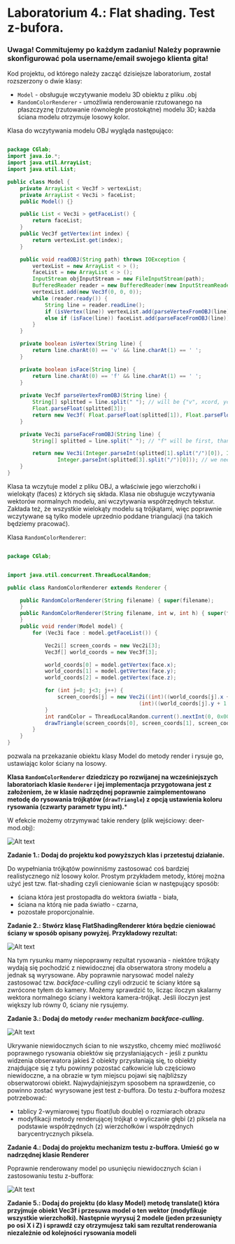 # Laboratorium 4.: Flat shading. Test z-bufora.


### Uwaga! Commitujemy po każdym zadaniu! Należy poprawnie skonfigurować pola username/email swojego klienta gita!


Kod projektu, od którego należy zacząć dzisiejsze laboratorium, został rozszerzony o dwie klasy:
- ```Model``` - obsługuje wczytywanie modelu 3D obiektu z pliku .obj
- ```RandomColorRenderer``` - umożliwia renderowanie rzutowanego na płaszczyznę (rzutowanie równoległe prostokątne) modelu 3D; każda ściana modelu otrzymuje losowy kolor.

Klasa do wczytywania modelu OBJ wygląda następująco:

```java

package CGlab;
import java.io.*;
import java.util.ArrayList;
import java.util.List;

public class Model {
    private ArrayList < Vec3f > vertexList;
    private ArrayList < Vec3i > faceList;
    public Model() {}

    public List < Vec3i > getFaceList() {
        return faceList;
    }
    public Vec3f getVertex(int index) {
        return vertexList.get(index);
    }

    public void readOBJ(String path) throws IOException {
        vertexList = new ArrayList < > ();
        faceList = new ArrayList < > ();
        InputStream objInputStream = new FileInputStream(path);
        BufferedReader reader = new BufferedReader(new InputStreamReader(objInputStream));
        vertexList.add(new Vec3f(0, 0, 0));
        while (reader.ready()) {
            String line = reader.readLine();
            if (isVertex(line)) vertexList.add(parseVertexFromOBJ(line));
            else if (isFace(line)) faceList.add(parseFaceFromOBJ(line));
        }
    }

    private boolean isVertex(String line) {
        return line.charAt(0) == 'v' && line.charAt(1) == ' ';
    }

    private boolean isFace(String line) {
        return line.charAt(0) == 'f' && line.charAt(1) == ' ';
    }
    
    private Vec3f parseVertexFromOBJ(String line) {
        String[] splitted = line.split(" "); // will be {"v", xcord, ycord, zcord} return new Vec3f( Float.parseFloat(splitted[1]), Float.parseFloat(splitted[2]),
        Float.parseFloat(splitted[3]);
        return new Vec3f( Float.parseFloat(splitted[1]), Float.parseFloat(splitted[2]), Float.parseFloat(splitted[3]));
    }

    private Vec3i parseFaceFromOBJ(String line) {
        String[] splitted = line.split(" "); // "f" will be first, than 3 x vertex_index/texture_index/normal_index

        return new Vec3i(Integer.parseInt(splitted[1].split("/")[0]), Integer.parseInt(splitted[2].split("/")[0]),
                Integer.parseInt(splitted[3].split("/")[0])); // we need to split based on "/" to get vertex_index
    }
}

```

Klasa ta wczytuje model z pliku OBJ, a właściwie jego wierzchołki i wielokąty (faces) z których się składa. Klasa nie obsługuje wczytywania wektorów normalnych modelu, ani wczytywania współrzędnych tekstur. Zakłada też, że wszystkie wielokąty modelu są trójkątami, więc poprawnie wczytywane są tylko modele uprzednio poddane triangulacji (na takich będziemy pracować).

Klasa ```RandomColorRenderer```:

```java 

package CGlab;


import java.util.concurrent.ThreadLocalRandom; 

public class RandomColorRenderer extends Renderer {

    public RandomColorRenderer(String filename) { super(filename);
    }
    public RandomColorRenderer(String filename, int w, int h) { super(filename, w, h);
    }
    public void render(Model model) {
        for (Vec3i face : model.getFaceList()) {

            Vec2i[] screen_coords = new Vec2i[3];
            Vec3f[] world_coords = new Vec3f[3];

            world_coords[0] = model.getVertex(face.x);
            world_coords[1] = model.getVertex(face.y);
            world_coords[2] = model.getVertex(face.z);

            for (int j=0; j<3; j++) {
                screen_coords[j] = new Vec2i((int)((world_coords[j].x + 1.0) * render.getWidth() / 2.0),
                                          (int)((world_coords[j].y + 1.0) * render.getHeight() / 2.0) - render.getHeight() / 2);
            }
            int randColor = ThreadLocalRandom.current().nextInt(0, 0x00ffffff) | 0xff000000;
            drawTriangle(screen_coords[0], screen_coords[1], screen_coords[2], randColor);
        }
    }
}

```

pozwala na przekazanie obiektu klasy Model do metody render i rysuje go, ustawiając kolor ściany na losowy. 

**Klasa ```RandomColorRenderer``` dziedziczy po rozwijanej na wcześniejszych laboratoriach klasie ```Renderer``` i jej implementacja 
przygotowana jest z założeniem, że w klasie nadrzędnej poprawnie zaimplementowano metodę do rysowania trójkątów (```drawTriangle```) 
z opcją ustawienia koloru rysowania (czwarty parametr typu int).***

W efekcie możemy otrzymywać takie rendery (plik wejściowy: deer-mod.obj):

![Alt text](./img/deer.png)

**Zadanie 1.: Dodaj do projektu kod powyższych klas i przetestuj działanie.**

Do wypełniania trójkątów powinniśmy zastosować coś bardziej realistycznego niż losowy kolor. Prostym przykładem metody, której można użyć jest tzw. flat-shading czyli cieniowanie ścian w następujący sposób:
- ściana która jest prostopadła do wektora światła - biała,
- ściana na którą nie pada światło - czarna,
- pozostałe proporcjonalnie.


**Zadanie 2.: Stwórz klasę FlatShadingRenderer która będzie cieniować ściany w sposób opisany powyżej. Przykładowy rezultat:**

![Alt text](./img/deer2.png)

Na tym rysunku mamy niepoprawny rezultat rysowania - niektóre trójkąty wydają się pochodzić z niewidocznej dla obserwatora strony modelu a jednak są wyrysowane. Aby poprawnie narysować model należy zastosować tzw. *backface-culling* czyli odrzucić te ściany które są zwrócone tyłem do kamery. Możemy sprawdzić to, licząc iloczyn skalarny wektora normalnego ściany i wektora kamera-trójkąt. Jeśli iloczyn jest większy lub równy 0, ściany nie rysujemy.

**Zadanie 3.: Dodaj do metody ```render``` mechanizm *backface-culling*.**

![Alt text](./img/deer3.png)

Ukrywanie niewidocznych ścian to nie wszystko, chcemy mieć możliwość poprawnego rysowania obiektów się przysłaniających - jeśli z punktu widzenia obserwatora jakieś 2 obiekty przysłaniają się, to obiekty znajdujące się z tyłu powinny pozostać całkowicie lub częściowo niewidoczne, a na obrazie w tym miejscu pojawi się najbliższy obserwatorowi obiekt. Najwydajniejszym sposobem na sprawdzenie, co powinno zostać wyrysowane jest test z-buffora. Do testu z-buffora możesz potrzebować:

- tablicy 2-wymiarowej typu float(lub double)  o rozmiarach obrazu
- modyfikacji metody renderującej trójkąt o wyliczanie głębi (z) piksela na podstawie współrzędnych (z) wierzchołków i współrzędnych barycentrycznych piksela.

**Zadanie 4.: Dodaj do projektu mechanizm testu z-buffora. Umieść go w nadrzędnej klasie Renderer**

Poprawnie renderowany model po usunięciu niewidocznych ścian i zastosowaniu testu z-buffora:

![Alt text](./img/deer4.png?raw=true)

**Zadanie 5.: Dodaj do projektu (do klasy Model) metodę translate() która przyjmuje obiekt Vec3f i przesuwa model o ten wektor (modyfikuje wszystkie wierzchołki). Następnie wyrysuj 2 modele (jeden przesunięty po osi X i Z) i sprawdź czy otrzymujesz taki sam rezultat renderowania niezależnie od kolejności rysowania modeli**




